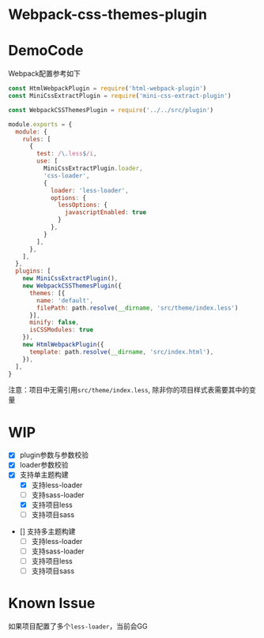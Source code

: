 # Webpack-css-themes-plugin

# DemoCode

Webpack配置参考如下

```js
const HtmlWebpackPlugin = require('html-webpack-plugin')
const MiniCssExtractPlugin = require('mini-css-extract-plugin')

const WebpackCSSThemesPlugin = require('../../src/plugin')

module.exports = {
  module: {
    rules: [
      {
        test: /\.less$/i,
        use: [
          MiniCssExtractPlugin.loader,
          'css-loader',
          {
            loader: 'less-loader',
            options: {
              lessOptions: {
                javascriptEnabled: true
              }
            },
          }
        ],
      },
    ],
  },
  plugins: [
    new MiniCssExtractPlugin(),
    new WebpackCSSThemesPlugin({
      themes: [{
        name: 'default',
        filePath: path.resolve(__dirname, 'src/theme/index.less')
      }],
      minify: false,
      isCSSModules: true
    }),
    new HtmlWebpackPlugin({
      template: path.resolve(__dirname, 'src/index.html'),
    }),
  ],
}
```

注意：项目中无需引用`src/theme/index.less`, 除非你的项目样式表需要其中的变量

# WIP

- [X] plugin参数与参数校验
- [X] loader参数校验
- [X] 支持单主题构建
  - [X] 支持less-loader
  - [ ] 支持sass-loader
  - [X] 支持项目less
  - [ ] 支持项目sass
- [] 支持多主题构建
  - [ ] 支持less-loader
  - [ ] 支持sass-loader
  - [ ] 支持项目less
  - [ ] 支持项目sass 

# Known Issue

如果项目配置了多个`less-loader`，当前会GG